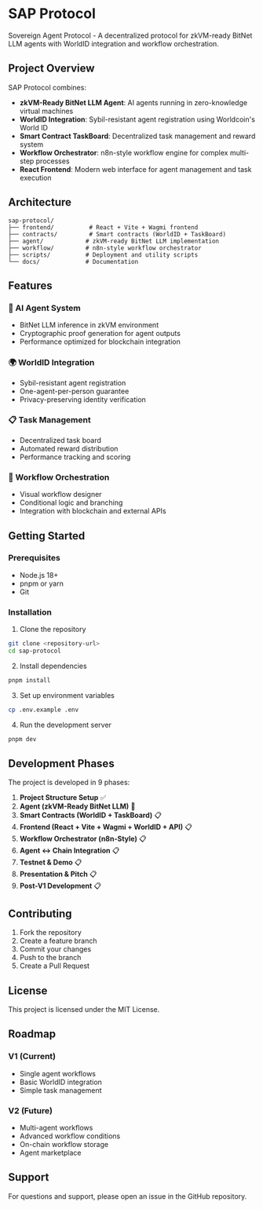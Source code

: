 # SAP Protocol

Sovereign Agent Protocol - A decentralized protocol for zkVM-ready BitNet LLM agents with WorldID integration and workflow orchestration.

## Project Overview

SAP Protocol combines:

- **zkVM-Ready BitNet LLM Agent**: AI agents running in zero-knowledge virtual machines
- **WorldID Integration**: Sybil-resistant agent registration using Worldcoin's World ID
- **Smart Contract TaskBoard**: Decentralized task management and reward system
- **Workflow Orchestrator**: n8n-style workflow engine for complex multi-step processes
- **React Frontend**: Modern web interface for agent management and task execution

## Architecture

```
sap-protocol/
├── frontend/          # React + Vite + Wagmi frontend
├── contracts/         # Smart contracts (WorldID + TaskBoard)
├── agent/            # zkVM-ready BitNet LLM implementation
├── workflow/         # n8n-style workflow orchestrator
├── scripts/          # Deployment and utility scripts
└── docs/             # Documentation
```

## Features

### 🤖 AI Agent System

- BitNet LLM inference in zkVM environment
- Cryptographic proof generation for agent outputs
- Performance optimized for blockchain integration

### 🌍 WorldID Integration

- Sybil-resistant agent registration
- One-agent-per-person guarantee
- Privacy-preserving identity verification

### 📋 Task Management

- Decentralized task board
- Automated reward distribution
- Performance tracking and scoring

### 🔄 Workflow Orchestration

- Visual workflow designer
- Conditional logic and branching
- Integration with blockchain and external APIs

## Getting Started

### Prerequisites

- Node.js 18+
- pnpm or yarn
- Git

### Installation

1. Clone the repository

```bash
git clone <repository-url>
cd sap-protocol
```

2. Install dependencies

```bash
pnpm install
```

3. Set up environment variables

```bash
cp .env.example .env
```

4. Run the development server

```bash
pnpm dev
```

## Development Phases

The project is developed in 9 phases:

1. **Project Structure Setup** ✅
2. **Agent (zkVM-Ready BitNet LLM)** 🔄
3. **Smart Contracts (WorldID + TaskBoard)** 📋
4. **Frontend (React + Vite + Wagmi + WorldID + API)** 📋
5. **Workflow Orchestrator (n8n-Style)** 📋
6. **Agent ↔ Chain Integration** 📋
7. **Testnet & Demo** 📋
8. **Presentation & Pitch** 📋
9. **Post-V1 Development** 📋

## Contributing

1. Fork the repository
2. Create a feature branch
3. Commit your changes
4. Push to the branch
5. Create a Pull Request

## License

This project is licensed under the MIT License.

## Roadmap

### V1 (Current)

- Single agent workflows
- Basic WorldID integration
- Simple task management

### V2 (Future)

- Multi-agent workflows
- Advanced workflow conditions
- On-chain workflow storage
- Agent marketplace

## Support

For questions and support, please open an issue in the GitHub repository.
